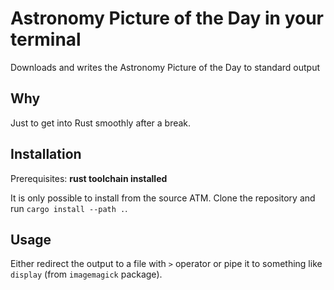 # Astronomy Picture of the Day in your terminal

Downloads and writes the Astronomy Picture of the Day to standard output

## Why
Just to get into Rust smoothly after a break.

## Installation

Prerequisites: **rust toolchain installed**

It is only possible to install from the source ATM. Clone the repository and run
`cargo install --path .`.

## Usage

Either redirect the output to a file with `>` operator or pipe it to something
like `display` (from `imagemagick` package).
